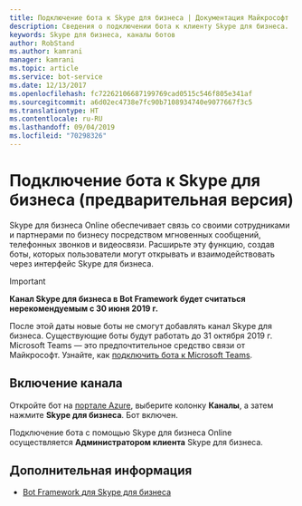 ```yaml
---
title: Подключение бота к Skype для бизнеса | Документация Майкрософт
description: Сведения о подключении бота к клиенту Skype для бизнеса.
keywords: Skype для бизнеса, каналы ботов
author: RobStand
ms.author: kamrani
manager: kamrani
ms.topic: article
ms.service: bot-service
ms.date: 12/13/2017
ms.openlocfilehash: fc72262106687199769cad0515c546f805e341af
ms.sourcegitcommit: a6d02ec4738e7fc90b7108934740e9077667f3c5
ms.translationtype: HT
ms.contentlocale: ru-RU
ms.lasthandoff: 09/04/2019
ms.locfileid: "70298326"
---
```

# <a name="connect-a-bot-to-skype-for-business-preview"></a>Подключение бота к Skype для бизнеса (предварительная версия)

Skype для бизнеса Online обеспечивает связь со своими сотрудниками и партнерами по бизнесу посредством мгновенных сообщений, телефонных звонков и видеосвязи. Расширьте эту функцию, создав боты, которых пользователи могут открывать и взаимодействовать через интерфейс Skype для бизнеса.

> [!IMPORTANT]
> **Канал Skype для бизнеса в Bot Framework будет считаться нерекомендуемым с 30 июня 2019 г.**
> 
> После этой даты новые боты не смогут добавлять канал Skype для бизнеса.  Существующие боты будут работать до 31 октября 2019 г. Microsoft Teams — это предпочтительное средство связи от Майкрософт.  Узнайте, как [подключить бота к Microsoft Teams](https://msdn.microsoft.com/microsoft-teams/bots).

## <a name="enable-the-channel"></a>Включение канала

Откройте бот на [портале Azure](https://portal.azure.com/), выберите колонку **Каналы**, а затем нажмите **Skype для бизнеса**. Бот включен. 

Подключение бота с помощью Skype для бизнеса Online осуществляется **Администратором клиента** Skype для бизнеса.

## <a name="next-steps"></a>Дополнительная информация
* [Bot Framework для Skype для бизнеса](https://msdn.microsoft.com/skype/Skype-For-Business-Bot-Framework/docs/overview)







